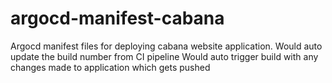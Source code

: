 # argocd-manifest-cabana
Argocd manifest files for deploying cabana website application. Would auto update the build number from CI pipeline
Would auto trigger build with any changes made to application which gets pushed

